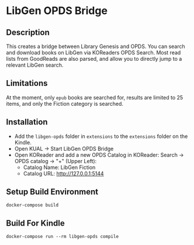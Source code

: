 # LibGen OPDS Bridge

## Description
This creates a bridge between Library Genesis and OPDS. You can search and download books on LibGen via KOReaders OPDS Search. Most read lists from GoodReads are also parsed, and allow you to directly jump to a relevant LibGen search.

## Limitations
At the moment, only `epub` books are searched for, results are limited to 25 items, and only the Fiction category is searched.

## Installation
- Add the `libgen-opds` folder in `extensions` to the `extensions` folder on the Kindle.
- Open KUAL -> Start LibGen OPDS Bridge
- Open KOReader and add a new OPDS Catalog in KOReader: Search -> OPDS catalog -> "+" (Upper Left):
  - Catalog Name: LibGen Fiction
  - Catalog URL: http://127.0.0.1:5144
  
## Setup Build Environment

    docker-compose build

## Build For Kindle

    docker-compose run --rm libgen-opds compile
